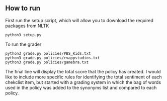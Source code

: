 
## How to run
First run the setup script, which will allow you to download the required packages from NLTK
```
python3 setup.py
```
To run the grader 
```
python3 grade.py policies/PBS_Kids.txt    
python3 grade.py policies/rvappstudios.txt
python3 grade.py policies/gamebra.txt 
```
The final line will display the total score that the policy has created. 
I would like to include more specific rules for identifying the total sentiment of each chekclist item, but started with a grading system in which the bag of words used in the policy was added to the synonyms list and compared to each policy. 
